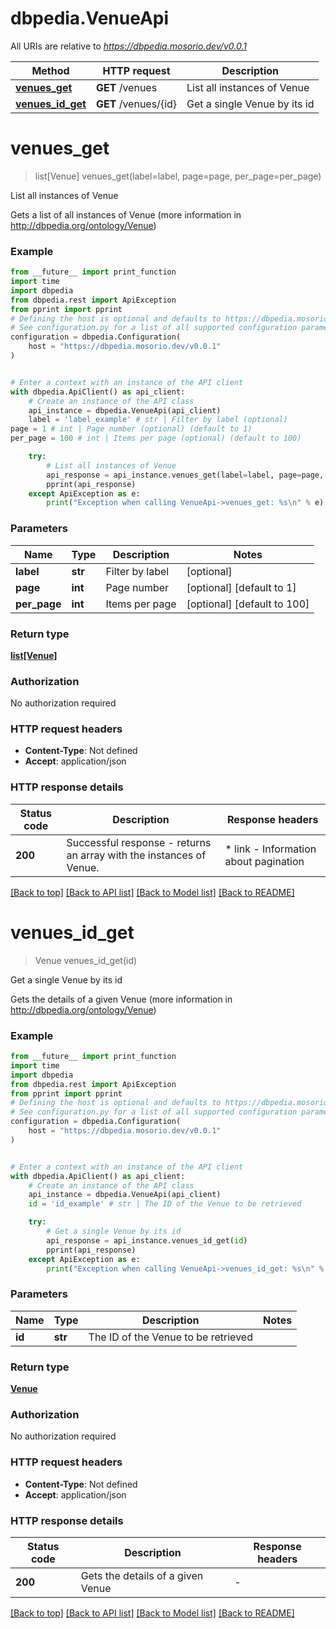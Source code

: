 # dbpedia.VenueApi

All URIs are relative to *https://dbpedia.mosorio.dev/v0.0.1*

Method | HTTP request | Description
------------- | ------------- | -------------
[**venues_get**](VenueApi.md#venues_get) | **GET** /venues | List all instances of Venue
[**venues_id_get**](VenueApi.md#venues_id_get) | **GET** /venues/{id} | Get a single Venue by its id


# **venues_get**
> list[Venue] venues_get(label=label, page=page, per_page=per_page)

List all instances of Venue

Gets a list of all instances of Venue (more information in http://dbpedia.org/ontology/Venue)

### Example

```python
from __future__ import print_function
import time
import dbpedia
from dbpedia.rest import ApiException
from pprint import pprint
# Defining the host is optional and defaults to https://dbpedia.mosorio.dev/v0.0.1
# See configuration.py for a list of all supported configuration parameters.
configuration = dbpedia.Configuration(
    host = "https://dbpedia.mosorio.dev/v0.0.1"
)


# Enter a context with an instance of the API client
with dbpedia.ApiClient() as api_client:
    # Create an instance of the API class
    api_instance = dbpedia.VenueApi(api_client)
    label = 'label_example' # str | Filter by label (optional)
page = 1 # int | Page number (optional) (default to 1)
per_page = 100 # int | Items per page (optional) (default to 100)

    try:
        # List all instances of Venue
        api_response = api_instance.venues_get(label=label, page=page, per_page=per_page)
        pprint(api_response)
    except ApiException as e:
        print("Exception when calling VenueApi->venues_get: %s\n" % e)
```

### Parameters

Name | Type | Description  | Notes
------------- | ------------- | ------------- | -------------
 **label** | **str**| Filter by label | [optional] 
 **page** | **int**| Page number | [optional] [default to 1]
 **per_page** | **int**| Items per page | [optional] [default to 100]

### Return type

[**list[Venue]**](Venue.md)

### Authorization

No authorization required

### HTTP request headers

 - **Content-Type**: Not defined
 - **Accept**: application/json

### HTTP response details
| Status code | Description | Response headers |
|-------------|-------------|------------------|
**200** | Successful response - returns an array with the instances of Venue. |  * link - Information about pagination <br>  |

[[Back to top]](#) [[Back to API list]](../README.md#documentation-for-api-endpoints) [[Back to Model list]](../README.md#documentation-for-models) [[Back to README]](../README.md)

# **venues_id_get**
> Venue venues_id_get(id)

Get a single Venue by its id

Gets the details of a given Venue (more information in http://dbpedia.org/ontology/Venue)

### Example

```python
from __future__ import print_function
import time
import dbpedia
from dbpedia.rest import ApiException
from pprint import pprint
# Defining the host is optional and defaults to https://dbpedia.mosorio.dev/v0.0.1
# See configuration.py for a list of all supported configuration parameters.
configuration = dbpedia.Configuration(
    host = "https://dbpedia.mosorio.dev/v0.0.1"
)


# Enter a context with an instance of the API client
with dbpedia.ApiClient() as api_client:
    # Create an instance of the API class
    api_instance = dbpedia.VenueApi(api_client)
    id = 'id_example' # str | The ID of the Venue to be retrieved

    try:
        # Get a single Venue by its id
        api_response = api_instance.venues_id_get(id)
        pprint(api_response)
    except ApiException as e:
        print("Exception when calling VenueApi->venues_id_get: %s\n" % e)
```

### Parameters

Name | Type | Description  | Notes
------------- | ------------- | ------------- | -------------
 **id** | **str**| The ID of the Venue to be retrieved | 

### Return type

[**Venue**](Venue.md)

### Authorization

No authorization required

### HTTP request headers

 - **Content-Type**: Not defined
 - **Accept**: application/json

### HTTP response details
| Status code | Description | Response headers |
|-------------|-------------|------------------|
**200** | Gets the details of a given Venue |  -  |

[[Back to top]](#) [[Back to API list]](../README.md#documentation-for-api-endpoints) [[Back to Model list]](../README.md#documentation-for-models) [[Back to README]](../README.md)

